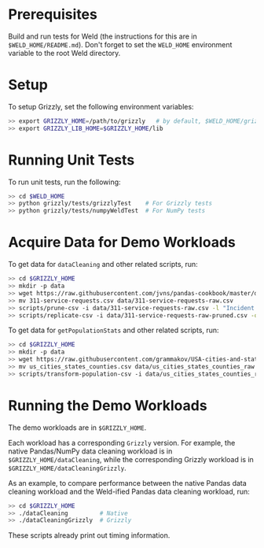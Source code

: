 Prerequisites
=============

Build and run tests for Weld (the instructions for this are in  `$WELD_HOME/README.md`).
Don't forget to set the `WELD_HOME` environment variable to the root Weld directory.


Setup
=====

To setup Grizzly, set the following environment variables:
```bash
>> export GRIZZLY_HOME=/path/to/grizzly   # by default, $WELD_HOME/grizzly
>> export GRIZZLY_LIB_HOME=$GRIZZLY_HOME/lib
```

Running Unit Tests
==================

To run unit tests, run the following:

```bash
>> cd $WELD_HOME
>> python grizzly/tests/grizzlyTest    # For Grizzly tests
>> python grizzly/tests/numpyWeldTest  # For NumPy tests
```

Acquire Data for Demo Workloads
===============================

To get data for `dataCleaning` and other related scripts, run:

```bash
>> cd $GRIZZLY_HOME
>> mkdir -p data
>> wget https://raw.githubusercontent.com/jvns/pandas-cookbook/master/data/311-service-requests.csv
>> mv 311-service-requests.csv data/311-service-requests-raw.csv
>> scripts/prune-csv -i data/311-service-requests-raw.csv -l "Incident Zip"
>> scripts/replicate-csv -i data/311-service-requests-raw-pruned.csv -o data/311-service-requests.csv -r 30
```

To get data for `getPopulationStats` and other related scripts, run:

```bash
>> cd $GRIZZLY_HOME
>> mkdir -p data
>> wget https://raw.githubusercontent.com/grammakov/USA-cities-and-states/master/us_cities_states_counties.csv
>> mv us_cities_states_counties.csv data/us_cities_states_counties_raw.csv
>> scripts/transform-population-csv -i data/us_cities_states_counties_raw.csv -o data/us_cities_states_counties.csv -r 30
```

Running the Demo Workloads
==========================

The demo workloads are in `$GRIZZLY_HOME`.

Each workload has a corresponding `Grizzly` version. For example, the native Pandas/NumPy data cleaning workload is in `$GRIZZLY_HOME/dataCleaning`, while the corresponding Grizzly workload is in `$GRIZZLY_HOME/dataCleaningGrizzly`.


As an example, to compare performance between the native Pandas data cleaning workload and the Weld-ified Pandas data cleaning workload, run:

```bash
>> cd $GRIZZLY_HOME
>> ./dataCleaning         # Native
>> ./dataCleaningGrizzly  # Grizzly
```

These scripts already print out timing information.
